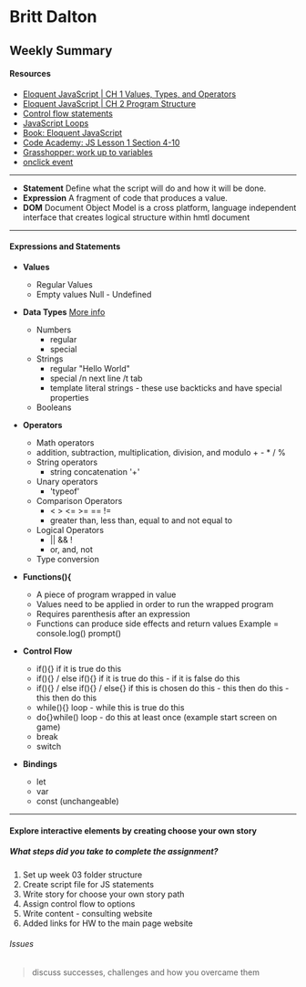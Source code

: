 # Britt Dalton #

## Weekly Summary ##

#### Resources ####

* [Eloquent JavaScript | CH 1 Values, Types, and Operators](https://eloquentjavascript.net/01_values.html)
* [Eloquent JavaScript | CH 2 Program Structure](https://eloquentjavascript.net/02_program_structure.html)
* [Control flow statements](https://developer.mozilla.org/en-US/docs/Web/JavaScript/Guide/Control_flow_and_error_handling)
* [JavaScript Loops](https://developer.mozilla.org/en-US/docs/Web/JavaScript/Guide/Loops_and_iteration)
* [Book: Eloquent JavaScript](https://www.amazon.com/Eloquent-JavaScript-3rd-Introduction-Programming/dp/1593279507/ref=dp_ob_title_bk)
* [Code Academy: JS Lesson 1 Section 4-10](https://www.codecademy.com/courses/introduction-to-javascript/lessons/introduction-to-javascript/exercises/intro?action=resume_content_item)
* [Grasshopper: work up to variables](https://grasshopper.app)
* [onclick event](https://www.w3schools.com/jsref/event_onclick.asp)
---
* **Statement** Define what the script will do and how it will be done.
* **Expression** A fragment of code that produces a value.
* **DOM** Document Object Model is a cross platform, language independent interface that creates logical structure within hmtl document
---
#### Expressions and Statements ####

* **Values**
  * Regular Values
  * Empty values
    Null - Undefined
* **Data Types** [More info](https://montana-media-arts.github.io/441-web-tech-Spring2020-course/modules/week-3/types-values/)
  * Numbers
    * regular
    * special
  * Strings
    * regular "Hello World"
    * special /n next line /t tab
    * template literal strings - these use backticks and have special properties
  * Booleans
* **Operators**
  *  Math operators
    * addition, subtraction, multiplication, division, and modulo + - * / %
  * String operators
    * string concatenation '+'
  * Unary operators
    * 'typeof'
  * Comparison Operators
    * < > <= >= == !=
    * greater than, less than, equal to and not equal to
  * Logical Operators
    * ||  &&  !
    * or, and, not
  * Type conversion
* **Functions(){**

  * A piece of program wrapped in value
  * Values need to be applied in order to run the wrapped program
  * Requires parenthesis after an expression
  * Functions can produce side effects and return values
      Example = console.log()   prompt()
* **Control Flow**  
  * if(){}    if it is true do this
  * if(){} / else if(){}     if it is true do this - if it is false do this
  * if(){} / else if(){} / else{}   if this is chosen do this - this then do this - this then do this
  * while(){}    loop - while this is true do this
  * do{}while()  loop - do this at least once (example start screen on game)
  * break      
  * switch   
* **Bindings**
  * let
  * var
  * const  (unchangeable)
---
#### Explore interactive elements by creating choose your own story ####


##### What steps did you take to complete the assignment? #####
1. Set up week 03 folder structure
2. Create script file for JS statements
3. Write story for choose your own story path
4. Assign control flow to options
5. Write content - consulting website
6. Added links for HW to the main page website





###### Issues ######
>discuss successes, challenges and how you overcame them
